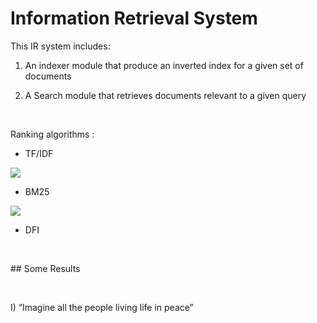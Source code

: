 Information Retrieval System
============================

This IR system includes:

1.  An indexer module that produce an inverted index for a given set of
    documents

2.  A Search module that retrieves documents relevant to a given query

 

Ranking algorithms :

-   TF/IDF

![](https://teknoloji.org/wp-content/uploads/2020/06/tf-idf2-1024x340.png)

-   BM25

![](https://teknoloji.org/wp-content/uploads/2020/06/bm25.png)

-   DFI

 

\#\# Some Results

 

I) “Imagine all the people living life in peace”

 

 

 

 

 
